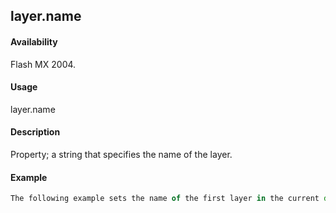 ## layer.name

#### Availability

Flash MX 2004.

#### Usage

layer.name

#### Description

Property; a string that specifies the name of the layer.

#### Example

```javascript
The following example sets the name of the first layer in the current document to foreground: fl.getDocumentDOM().getTimeline().layers\[0\].name = "foreground";

```